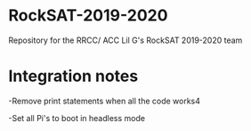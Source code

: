 # RockSAT-2019-2020
Repository for the RRCC/ ACC Lil G's RockSAT 2019-2020 team

# Integration notes

-Remove print statements when all the code works4

-Set all Pi's to boot in headless mode
